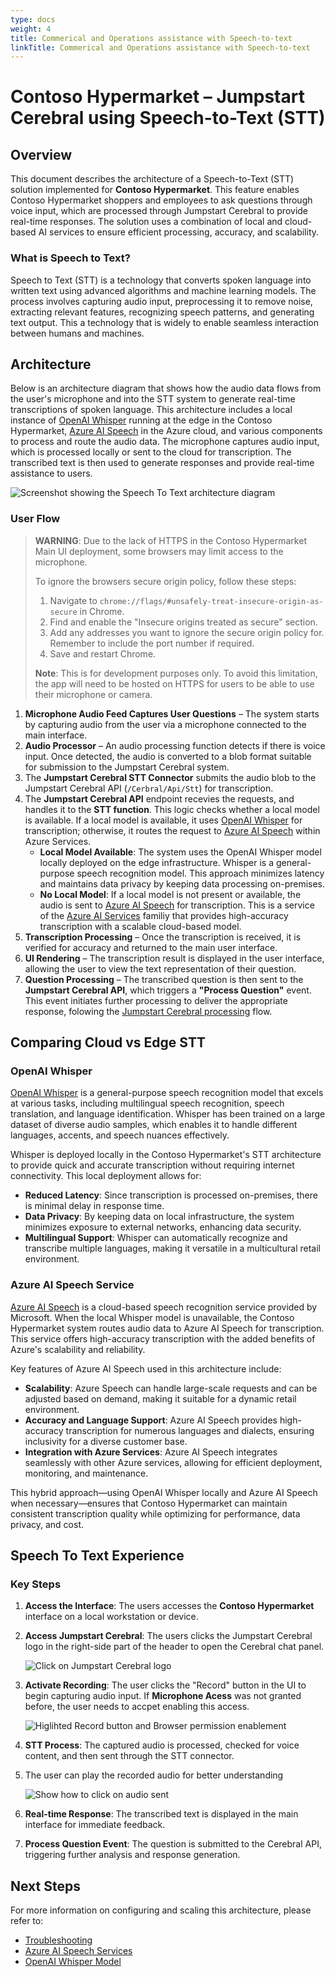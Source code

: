 ```yaml
---
type: docs
weight: 4
title: Commerical and Operations assistance with Speech-to-text
linkTitle: Commerical and Operations assistance with Speech-to-text
---
```


# Contoso Hypermarket – Jumpstart Cerebral using Speech-to-Text (STT)

## Overview

This document describes the architecture of a Speech-to-Text (STT) solution implemented for **Contoso Hypermarket**. This feature enables Contoso Hypermarket shoppers and employees to ask questions through voice input, which are processed through Jumpstart Cerebral to provide real-time responses. The solution uses a combination of local and cloud-based AI services to ensure efficient processing, accuracy, and scalability.

### What is Speech to Text?

Speech to Text (STT) is a technology that converts spoken language into written text using advanced algorithms and machine learning models. The process involves capturing audio input, preprocessing it to remove noise, extracting relevant features, recognizing speech patterns, and generating text output. This a technology that is widely to enable seamless interaction between humans and machines.

## Architecture

Below is an architecture diagram that shows how the audio data flows from the user's microphone and into the STT system to generate real-time transcriptions of spoken language. This architecture includes a local instance of [OpenAI Whisper](https://github.com/openai/whisper) running at the edge in the Contoso Hypermarket, [Azure AI Speech](https://learn.microsoft.com/azure/ai-services/speech-service/overview) in the Azure cloud, and various components to process and route the audio data. The microphone captures audio input, which is processed locally or sent to the cloud for transcription. The transcribed text is then used to generate responses and provide real-time assistance to users.

![Screenshot showing the Speech To Text architecture diagram](./img/stt_flow.png)

### User Flow

> **WARNING**: Due to the lack of HTTPS in the Contoso Hypermarket Main UI deployment, some browsers may limit access to the microphone.
>
> To ignore the browsers secure origin policy, follow these steps:
> 1. Navigate to `chrome://flags/#unsafely-treat-insecure-origin-as-secure` in Chrome.
> 2. Find and enable the "Insecure origins treated as secure" section.
> 3. Add any addresses you want to ignore the secure origin policy for. Remember to include the port number if required.
> 4. Save and restart Chrome.
>
> **Note**: This is for development purposes only. To avoid this limitation, the app will need to be hosted on HTTPS for users to be able to use their microphone or camera.

1. **Microphone Audio Feed Captures User Questions** – The system starts by capturing audio from the user via a microphone connected to the main interface.
1. **Audio Processor** – An audio processing function detects if there is voice input. Once detected, the audio is converted to a blob format suitable for submission to the Jumpstart Cerebral system.
1. The **Jumpstart Cerebral STT Connector** submits the audio blob to the Jumpstart Cerebral API (`/Cerbral/Api/Stt`) for transcription. 
1. The **Jumpstart Cerebral API** endpoint recevies the requests, and handles it to the **STT function**. This logic checks whether a local model is available. If a local model is available, it uses [OpenAI Whisper](https://github.com/openai/whisper) for transcription; otherwise, it routes the request to [Azure AI Speech](https://learn.microsoft.com/azure/ai-services/speech-service/overview) within Azure Services.
   - **Local Model Available**: The system uses the OpenAI Whisper model locally deployed on the edge infrastructure. Whisper is a general-purpose speech recognition model. This approach minimizes latency and maintains data privacy by keeping data processing on-premises.
   - **No Local Model**: If a local model is not present or available, the audio is sent to [Azure AI Speech](https://learn.microsoft.com/azure/ai-services/speech-service/overview) for transcription. This is a service of the [Azure AI Services](https://azure.microsoft.com/products/ai-services) familiy that provides high-accuracy transcription with a scalable cloud-based model.
1. **Transcription Processing** – Once the transcription is received, it is verified for accuracy and returned to the main user interface.
1. **UI Rendering** – The transcription result is displayed in the user interface, allowing the user to view the text representation of their question.
1. **Question Processing** – The transcribed question is then sent to the **Jumpstart Cerebral API**, which triggers a **"Process Question"** event. This event initiates further processing to deliver the appropriate response, folowing the [Jumpstart Cerebral processing](./../cerebral/_index.md) flow.

## Comparing Cloud vs Edge STT

### OpenAI Whisper  
[OpenAI Whisper](https://github.com/openai/whisper) is a general-purpose speech recognition model that excels at various tasks, including multilingual speech recognition, speech translation, and language identification. Whisper has been trained on a large dataset of diverse audio samples, which enables it to handle different languages, accents, and speech nuances effectively.

Whisper is deployed locally in the Contoso Hypermarket's STT architecture to provide quick and accurate transcription without requiring internet connectivity. This local deployment allows for:
- **Reduced Latency**: Since transcription is processed on-premises, there is minimal delay in response time.
- **Data Privacy**: By keeping data on local infrastructure, the system minimizes exposure to external networks, enhancing data security.
- **Multilingual Support**: Whisper can automatically recognize and transcribe multiple languages, making it versatile in a multicultural retail environment.

### Azure AI Speech Service

[Azure AI Speech](https://learn.microsoft.com/azure/ai-services/speech-service/overview) is a cloud-based speech recognition service provided by Microsoft. When the local Whisper model is unavailable, the Contoso Hypermarket system routes audio data to Azure AI Speech for transcription. This service offers high-accuracy transcription with the added benefits of Azure's scalability and reliability.

Key features of Azure AI Speech used in this architecture include:
- **Scalability**: Azure Speech can handle large-scale requests and can be adjusted based on demand, making it suitable for a dynamic retail environment.
- **Accuracy and Language Support**: Azure AI Speech provides high-accuracy transcription for numerous languages and dialects, ensuring inclusivity for a diverse customer base.
- **Integration with Azure Services**: Azure AI Speech integrates seamlessly with other Azure services, allowing for efficient deployment, monitoring, and maintenance.

This hybrid approach—using OpenAI Whisper locally and Azure AI Speech when necessary—ensures that Contoso Hypermarket can maintain consistent transcription quality while optimizing for performance, data privacy, and cost.


## Speech To Text Experience

### Key Steps 
1. **Access the Interface**: The users accesses the **Contoso Hypermarket** interface on a local workstation or device.
1. **Access Jumpstart Cerebral**: The users clicks the Jumpstart Cerebral logo in the right-side part of the header to open the Cerebral chat panel.

    ![Click on Jumpstart Cerebral logo](./img/placeholder.jpg)

1. **Activate Recording**: The user clicks the "Record" button in the UI to begin capturing audio input. If **Microphone Acess** was not granted before, the user needs to accpet enabling this access.

    ![Higlihted Record button and Browser permission enablement](./img/placeholder.jpg)

1. **STT Process**: The captured audio is processed, checked for voice content, and then sent through the STT connector.

1. The user can play the recorded audio for better understanding

    ![Show how to click on audio sent](./img/placeholder.jpg)

1. **Real-time Response**: The transcribed text is displayed in the main interface for immediate feedback.
1. **Process Question Event**: The question is submitted to the Cerebral API, triggering further analysis and response generation.


## Next Steps
For more information on configuring and scaling this architecture, please refer to:
- [Troubleshooting](./../troubleshooting/_index.md)
- [Azure AI Speech Services](https://docs.microsoft.com/azure/cognitive-services/speech-service/)
- [OpenAI Whisper Model](https://openai.com/whisper)